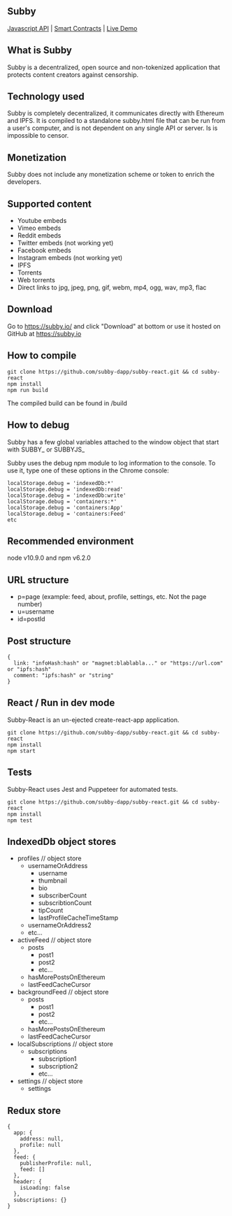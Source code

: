 ## Subby
[Javascript API](https://github.com/subby-dapp/subby.js) | [Smart Contracts](https://github.com/subby-dapp/subby-smart-contracts) | [Live Demo](https://subby.io)

## What is Subby
Subby is a decentralized, open source and non-tokenized application that protects content creators against censorship.

## Technology used
Subby is completely decentralized, it communicates directly with Ethereum and IPFS. It is compiled to a standalone subby.html file that can be run from a user's computer, and is not dependent on any single API or server. Is is impossible to censor.

## Monetization
Subby does not include any monetization scheme or token to enrich the developers.

## Supported content
- Youtube embeds
- Vimeo embeds
- Reddit embeds
- Twitter embeds (not working yet)
- Facebook embeds
- Instagram embeds (not working yet)
- IPFS
- Torrents
- Web torrents
- Direct links to jpg, jpeg, png, gif, webm, mp4, ogg, wav, mp3, flac

## Download
Go to https://subby.io/ and click "Download" at bottom or use it hosted on GitHub at https://subby.io

## How to compile
```
git clone https://github.com/subby-dapp/subby-react.git && cd subby-react
npm install
npm run build
```
The compiled build can be found in /build

## How to debug

Subby has a few global variables attached to the window object that start with SUBBY_ or SUBBYJS_

Subby uses the debug npm module to log information to the console. To use it, type one of these options in the Chrome console:
```
localStorage.debug = 'indexedDb:*'
localStorage.debug = 'indexedDb:read'
localStorage.debug = 'indexedDb:write'
localStorage.debug = 'containers:*'
localStorage.debug = 'containers:App'
localStorage.debug = 'containers:Feed'
etc
```

## Recommended environment
node v10.9.0 and npm v6.2.0

## URL structure
- p=page (example: feed, about, profile, settings, etc. Not the page number)
- u=username
- id=postId

## Post structure 
```
{
  link: "infoHash:hash" or "magnet:blablabla..." or "https://url.com" or "ipfs:hash"
  comment: "ipfs:hash" or "string"
}
```

## React / Run in dev mode
Subby-React is an un-ejected create-react-app application.
```
git clone https://github.com/subby-dapp/subby-react.git && cd subby-react
npm install
npm start
```

## Tests
Subby-React uses Jest and Puppeteer for automated tests.
```
git clone https://github.com/subby-dapp/subby-react.git && cd subby-react
npm install
npm test
```

## IndexedDb object stores

- profiles // object store
  - usernameOrAddress
    - username
    - thumbnail
    - bio
    - subscriberCount
    - subscribtionCount
    - tipCount
    - lastProfileCacheTimeStamp
  - usernameOrAddress2
  - etc...
- activeFeed // object store
  - posts
    - post1
    - post2
    - etc...
  - hasMorePostsOnEthereum
  - lastFeedCacheCursor
- backgroundFeed // object store
  - posts
    - post1
    - post2
    - etc...
  - hasMorePostsOnEthereum
  - lastFeedCacheCursor
- localSubscriptions // object store
  - subscriptions
    - subscription1
    - subscription2
    - etc...
- settings // object store
  - settings

## Redux store
```
{
  app: {
    address: null,
    profile: null
  },
  feed: {
    publisherProfile: null,
    feed: []
  },
  header: {
    isLoading: false
  },
  subscriptions: {}
}
```
